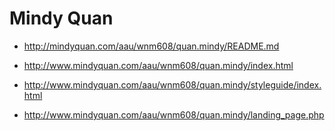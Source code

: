 # Mindy Quan

- http://mindyquan.com/aau/wnm608/quan.mindy/README.md

- http://www.mindyquan.com/aau/wnm608/quan.mindy/index.html

- http://www.mindyquan.com/aau/wnm608/quan.mindy/styleguide/index.html
 
- http://www.mindyquan.com/aau/wnm608/quan.mindy/landing_page.php